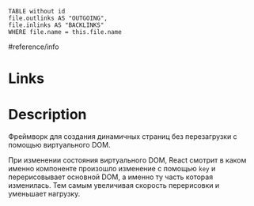 ```dataview 
TABLE without id
file.outlinks AS "OUTGOING",
file.inlinks AS "BACKLINKS"
WHERE file.name = this.file.name
```
#reference/info
# Links



# Description
Фреймворк для создания динамичных страниц без перезагрузки с помощью виртуального DOM.

При изменении состояния виртуального DOM, React смотрит в каком именно компоненте произошло изменение с помощью `key` и перерисовывает основной DOM, а именно ту часть которая изменилась. Тем самым увеличивая скорость перерисовки и уменьшает нагрузку.

